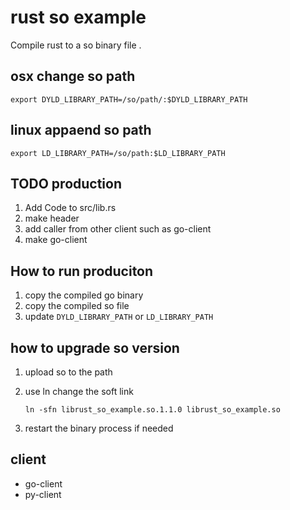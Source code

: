 # rust so example

Compile rust to a so binary file .

## osx change so path

```shell
export DYLD_LIBRARY_PATH=/so/path/:$DYLD_LIBRARY_PATH
```

## linux appaend so path

```shell
export LD_LIBRARY_PATH=/so/path:$LD_LIBRARY_PATH
```

## TODO production

1. Add Code to src/lib.rs
2. make header
3. add caller from other client such as go-client
4. make go-client

## How to run produciton

1. copy the compiled go binary
2. copy the compiled so file
3. update `DYLD_LIBRARY_PATH` or `LD_LIBRARY_PATH`

## how to upgrade so version

1. upload so to the path
2. use ln change the soft link

   ```shell
   ln -sfn librust_so_example.so.1.1.0 librust_so_example.so
   ```

3. restart the binary process if needed

## client

- go-client
- py-client

